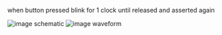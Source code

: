 when button pressed blink for 1 clock until released and asserted again

![image](https://github.com/user-attachments/assets/54378ba3-5630-41ea-bd67-14e2f4e78821)
schematic
![image](https://github.com/user-attachments/assets/108e6760-862b-4a7d-b086-2c1ccc0aa915)
waveform
